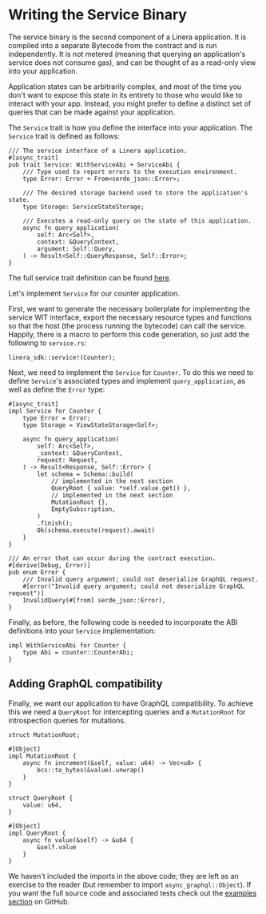 # Writing the Service Binary

The service binary is the second component of a Linera application. It is compiled into a
separate Bytecode from the contract and is run independently. It is not metered (meaning
that querying an application's service does not consume gas), and can be thought of as a
read-only view into your application.

Application states can be arbitrarily complex, and most of the time you don't want to
expose this state in its entirety to those who would like to interact with your app.
Instead, you might prefer to define a distinct set of queries that can be made against
your application.

The `Service` trait is how you define the interface into your application.
The `Service` trait is defined as follows:

```rust,ignore
/// The service interface of a Linera application.
#[async_trait]
pub trait Service: WithServiceAbi + ServiceAbi {
    /// Type used to report errors to the execution environment.
    type Error: Error + From<serde_json::Error>;

    /// The desired storage backend used to store the application's state.
    type Storage: ServiceStateStorage;

    /// Executes a read-only query on the state of this application.
    async fn query_application(
        self: Arc<Self>,
        context: &QueryContext,
        argument: Self::Query,
    ) -> Result<Self::QueryResponse, Self::Error>;
}
```

The full service trait definition can be found [here](https://github.com/linera-io/linera-protocol/blob/main/linera-sdk/src/lib.rs).

Let's implement `Service` for our counter application.

First, we want to generate the necessary boilerplate for implementing the
service WIT interface, export the necessary resource types and functions so that
the host (the process running the bytecode) can call the service. Happily,
there is a macro to perform this code generation, so just add the following
to `service.rs`:

```rust,ignore
linera_sdk::service!(Counter);
```

Next, we need to implement the `Service` for `Counter`. To do this we need to
define `Service`'s associated types and implement `query_application`, as well
as define the `Error` type:

```rust,ignore
#[async_trait]
impl Service for Counter {
    type Error = Error;
    type Storage = ViewStateStorage<Self>;

    async fn query_application(
        self: Arc<Self>,
        _context: &QueryContext,
        request: Request,
    ) -> Result<Response, Self::Error> {
        let schema = Schema::build(
            // implemented in the next section
            QueryRoot { value: *self.value.get() },
            // implemented in the next section
            MutationRoot {},
            EmptySubscription,
        )
        .finish();
        Ok(schema.execute(request).await)
    }
}

/// An error that can occur during the contract execution.
#[derive(Debug, Error)]
pub enum Error {
    /// Invalid query argument; could not deserialize GraphQL request.
    #[error("Invalid query argument; could not deserialize GraphQL request")]
    InvalidQuery(#[from] serde_json::Error),
}
```

Finally, as before, the following code is needed to incorporate the ABI definitions into your
`Service` implementation:

```rust,ignore
impl WithServiceAbi for Counter {
    type Abi = counter::CounterAbi;
}
```

## Adding GraphQL compatibility

Finally, we want our application to have GraphQL compatibility. To achieve this we need a `QueryRoot`
for intercepting queries and a `MutationRoot` for introspection queries for mutations.

```rust,ignore
struct MutationRoot;

#[Object]
impl MutationRoot {
    async fn increment(&self, value: u64) -> Vec<u8> {
        bcs::to_bytes(&value).unwrap()
    }
}

struct QueryRoot {
    value: u64,
}

#[Object]
impl QueryRoot {
    async fn value(&self) -> &u64 {
        &self.value
    }
}
```

We haven't included the imports in the above code; they are left as an exercise to the
reader (but remember to import `async_graphql::Object`). If you want the full source code
and associated tests check out the [examples
section](https://github.com/linera-io/linera-protocol/blob/main/examples/counter/src/service.rs)
on GitHub.
